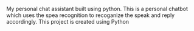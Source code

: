 My personal chat assistant built using python. 
This is a personal chatbot which uses the spea recognition to recoganize the speak and reply accordingly.
This project is created using Python
